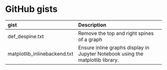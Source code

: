# GitHub gists

| gist                         | Description                                                                         |
| :--                          | :--                                                                                 |
| def_despine.txt              | Remove the top and right spines of a graph                                          |
| matplotlib_inlinebackend.txt | Ensure inline graphs display in Jupyter Notebook using the matplotlib library.      |
